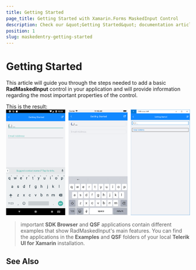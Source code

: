 ```yaml
---
title: Getting Started
page_title: Getting Started with Xamarin.Forms MaskedInput Control
description: Check our &quot;Getting Started&quot; documentation article for Telerik MaskedInput for Xamarin control.
position: 1
slug: maskedentry-getting-started
---
```


#  Getting Started

This article will guide you through the steps needed to add a basic **RadMaskedInput** control in your application and will provide information regarding the most important properties of the control. 



This is the result:
![Getting started](images/maskedinput_gettingstarted.png)

>important **SDK Browser** and **QSF** applications contain different examples that show RadMaskedInput's main features. You can find the applications in the **Examples** and **QSF** folders of your local **Telerik UI for Xamarin** installation.

## See Also


